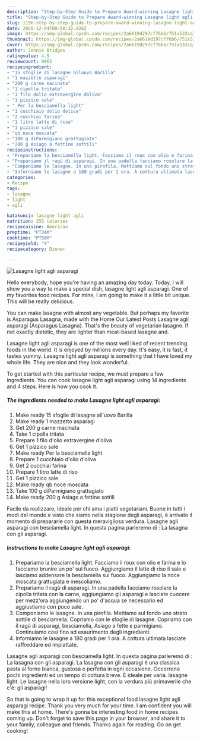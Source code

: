 ```yaml
---
description: "Step-by-Step Guide to Prepare Award-winning Lasagne light agli asparagi"
title: "Step-by-Step Guide to Prepare Award-winning Lasagne light agli asparagi"
slug: 1196-step-by-step-guide-to-prepare-award-winning-lasagne-light-agli-asparagi
date: 2020-12-04T00:58:32.826Z
image: https://img-global.cpcdn.com/recipes/2a6619d297cf76b6/751x532cq70/lasagne-light-agli-asparagi-recipe-main-photo.jpg
thumbnail: https://img-global.cpcdn.com/recipes/2a6619d297cf76b6/751x532cq70/lasagne-light-agli-asparagi-recipe-main-photo.jpg
cover: https://img-global.cpcdn.com/recipes/2a6619d297cf76b6/751x532cq70/lasagne-light-agli-asparagi-recipe-main-photo.jpg
author: Jennie Bridges
ratingvalue: 4.5
reviewcount: 9965
recipeingredient:
- "15 sfoglie di lasagne alluovo Barilla"
- "1 mazzetto asparagi"
- "200 g carne macinata"
- "1 cipolla tritata"
- "1 filo dolio extravergine doliva"
- "1 pizzico sale"
- " Per la besciamella light"
- "1 cucchiaio dolio doliva"
- "2 cucchiai farina"
- "1 litro latte di riso"
- "1 pizzico sale"
- "qb noce moscata"
- "100 g diParmigiano grattugiato"
- "200 g Asiago a fettine sottili"
recipeinstructions:
- "Prepariamo la besciamella light. Facciamo il roux con olio e farina e lo facciamo brunire un po&#39; sul fuoco. Aggiungiamo il latte di riso il sale e lasciamo addensare la besciamella sul fuoco. Aggiungiamo la noce moscata grattugiata e mescoliamo."
- "Prepariamo il ragù di asparagi. In una padella facciamo rosolare la cipolla tritata con la carne, aggiungiamo gli asparagi e lasciate cuocere per mezz&#39;ora aggiungendo un po&#39; d&#39;acqua se necessario ed aggiustiamo con poco sale."
- "Componiamo le lasagne. In una pirofila. Mettiamo sul fondo uno strato sottile di besciamella. Copriamo con le sfoglie di lasagne. Copriamo con il ragù di asparagi, besciamella, Asiago a fette e parmigiano. Continuiamo così fino ad esaurimento degli ingredienti."
- "Inforniamo le lasagne a 180 gradi per 1 ora. A cottura ultimata lasciate raffreddare ed impiattate."
categories:
- Recipe
tags:
- lasagne
- light
- agli

katakunci: lasagne light agli 
nutrition: 255 calories
recipecuisine: American
preptime: "PT34M"
cooktime: "PT58M"
recipeyield: "4"
recipecategory: Dinner

---
```



![Lasagne light agli asparagi](https://img-global.cpcdn.com/recipes/2a6619d297cf76b6/751x532cq70/lasagne-light-agli-asparagi-recipe-main-photo.jpg)

Hello everybody, hope you're having an amazing day today. Today, I will show you a way to make a special dish, lasagne light agli asparagi. One of my favorites food recipes. For mine, I am going to make it a little bit unique. This will be really delicious.

You can make lasagne with almost any vegetable. But perhaps my favorite is Asparagus Lasagna, made with the Home Our Latest Posts Lasagne agli asparagi (Asparagus Lasagna). That&#39;s the beauty of vegetarian lasagne. If not exactly dietetic, they are lighter than meat-based lasagne and.

Lasagne light agli asparagi is one of the most well liked of recent trending foods in the world. It is enjoyed by millions every day. It's easy, it is fast, it tastes yummy. Lasagne light agli asparagi is something that I have loved my whole life. They are nice and they look wonderful.


To get started with this particular recipe, we must prepare a few ingredients. You can cook lasagne light agli asparagi using 14 ingredients and 4 steps. Here is how you cook it.

<!--inarticleads1-->

##### The ingredients needed to make Lasagne light agli asparagi:

1. Make ready 15 sfoglie di lasagne all&#39;uovo Barilla
1. Make ready 1 mazzetto asparagi
1. Get 200 g carne macinata
1. Take 1 cipolla tritata
1. Prepare 1 filo d&#39;olio extravergine d&#39;oliva
1. Get 1 pizzico sale
1. Make ready  Per la besciamella light
1. Prepare 1 cucchiaio d&#39;olio d&#39;oliva
1. Get 2 cucchiai farina
1. Prepare 1 litro latte di riso
1. Get 1 pizzico sale
1. Make ready qb noce moscata
1. Take 100 g diParmigiano grattugiato
1. Make ready 200 g Asiago a fettine sottili


Facile da realizzare, ideale per chi ama i piatti vegetariani. Buone in tutti i modi del mondo e visto che siamo nella stagione degli asparagi, è arrivato il momento di prepararle con questa meravigliosa verdura. Lasagne agli asparagi con besciamella light. In questa pagina parleremo di : La lasagna con gli asparagi. 

<!--inarticleads2-->

##### Instructions to make Lasagne light agli asparagi:

1. Prepariamo la besciamella light. Facciamo il roux con olio e farina e lo facciamo brunire un po&#39; sul fuoco. Aggiungiamo il latte di riso il sale e lasciamo addensare la besciamella sul fuoco. Aggiungiamo la noce moscata grattugiata e mescoliamo.
1. Prepariamo il ragù di asparagi. In una padella facciamo rosolare la cipolla tritata con la carne, aggiungiamo gli asparagi e lasciate cuocere per mezz&#39;ora aggiungendo un po&#39; d&#39;acqua se necessario ed aggiustiamo con poco sale.
1. Componiamo le lasagne. In una pirofila. Mettiamo sul fondo uno strato sottile di besciamella. Copriamo con le sfoglie di lasagne. Copriamo con il ragù di asparagi, besciamella, Asiago a fette e parmigiano. Continuiamo così fino ad esaurimento degli ingredienti.
1. Inforniamo le lasagne a 180 gradi per 1 ora. A cottura ultimata lasciate raffreddare ed impiattate.


Lasagne agli asparagi con besciamella light. In questa pagina parleremo di : La lasagna con gli asparagi. La lasagna con gli asparagi è una classica pasta al forno bianca, gustosa e perfetta in ogni occasione. Occorrono pochi ingredienti ed un tempo di cottura breve. È ideale per varia. lasagne light. Le lasagne nella loro versione light, con la verdura più primaverile che c&#39;è: gli asparagi! 

So that is going to wrap it up for this exceptional food lasagne light agli asparagi recipe. Thank you very much for your time. I am confident you will make this at home. There's gonna be interesting food in home recipes coming up. Don't forget to save this page in your browser, and share it to your family, colleague and friends. Thanks again for reading. Go on get cooking!
